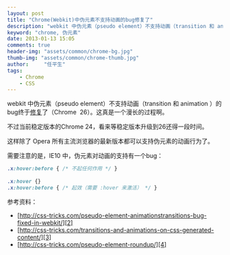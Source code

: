```yaml
---
layout: post
title: "Chrome(Webkit)中伪元素不支持动画的bug修复了"
description: "webkit 中伪元素（pseudo element）不支持动画（transition 和 animation ）的bug终于修复了（Chrome  26）。这真是一个漫长的过程啊。  "
keyword: "chrome, 伪元素"
date: 2013-01-13 15:05
comments: true
header-img: "assets/common/chrome-bg.jpg"
thumb-img: "assets/common/chrome-thumb.jpg"
author:     "任平生"
tags:
    - Chrome
    - CSS
---
```



webkit 中伪元素（pseudo element）不支持动画（transition 和 animation ）的bug终于[修复][1]了（Chrome  26）。这真是一个漫长的过程啊。  
  
不过当前稳定版本的Chrome 24，看来等稳定版本升级到26还得一段时间。  
  
  
这样除了 Opera 所有主流浏览器的最新版本都可以支持伪元素的动画行为了。  
  
  
需要注意的是，IE10 中，伪元素对动画的支持有一个bug：  
  
```css
.x:hover:before { /* 不起任何作用 */ }
  
.x:hover {}  
.x:hover:before { /* 起效（需要 :hover 来激活） */ }
```

  
参考资料：

* [http://css-tricks.com/pseudo-element-animationstransitions-bug-fixed-in-webkit/][2]  
* [http://css-tricks.com/transitions-and-animations-on-css-generated-content/][3]  
* [http://css-tricks.com/pseudo-element-roundup/][4]  
  


[1]: http://trac.webkit.org/changeset/138632
[2]: http://css-tricks.com/pseudo-element-animationstransitions-bug-fixed-in-webkit/
[3]: http://css-tricks.com/transitions-and-animations-on-css-generated-content/
[4]: http://css-tricks.com/pseudo-element-roundup/
